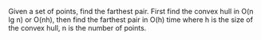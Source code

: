 Given a set of points, find the farthest pair. First find the convex hull in O(n lg n) or O(nh), then find the farthest pair in O(h) time where h is the size of the convex hull, n is the number of points.
